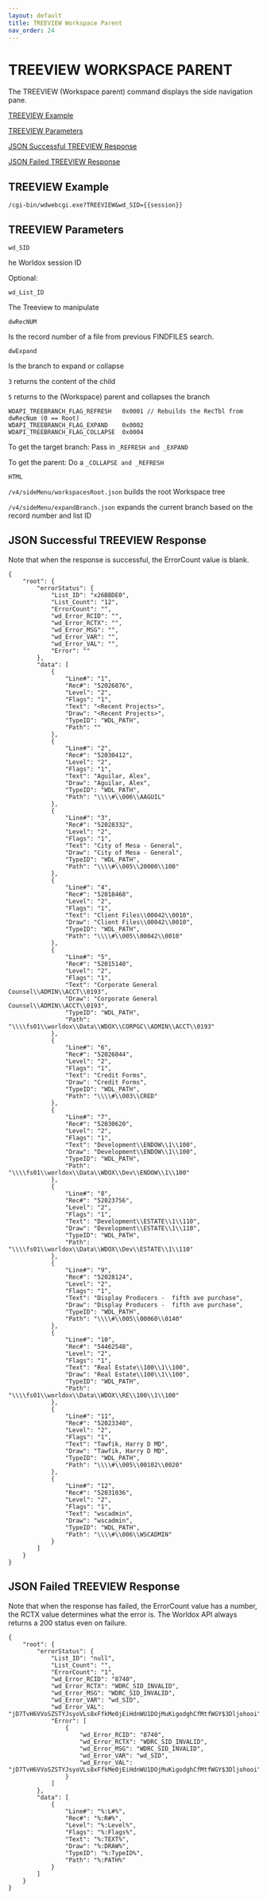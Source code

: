 ```yaml
---
layout: default
title: TREEVIEW Workspace Parent
nav_order: 24
---
```



# TREEVIEW WORKSPACE PARENT

The TREEVIEW (Workspace parent) command displays the side navigation pane. 

[TREEVIEW Example](#treeview-example)

[TREEVIEW Parameters](#treeview-parameters)

[JSON Successful TREEVIEW Response](#json-successful-treeview-response)

[JSON Failed TREEVIEW Response](#json-failed-treeview-response)

## TREEVIEW Example

`/cgi-bin/wdwebcgi.exe?TREEVIEW&wd_SID={{session}}`

## TREEVIEW Parameters

`wd_SID`

he Worldox session ID

Optional:

`wd_List_ID`

The Treeview to manipulate

`dwRecNUM`

Is the record number of a file from previous FINDFILES search. 

`dwExpand`

Is the branch to expand or collapse 

`3` returns the content of the child

`5` returns to the (Workspace) parent and collapses the branch

```
WDAPI_TREEBRANCH_FLAG_REFRESH	0x0001 // Rebuilds the RecTbl from dwRecNum (0 == Root)
WDAPI_TREEBRANCH_FLAG_EXPAND	0x0002
WDAPI_TREEBRANCH_FLAG_COLLAPSE	0x0004
```


To get the target branch: Pass in `_REFRESH and _EXPAND`

To get the parent: Do a `_COLLAPSE and _REFRESH`

`HTML`

`/v4/sideMenu/workspacesRoot.json` builds the root Workspace tree

`/v4/sideMenu/expandBranch.json` expands the current branch based on the record number and list ID

## JSON Successful TREEVIEW Response

Note that when the response is successful, the ErrorCount value is blank. 

```
{
    "root": {
        "errorStatus": {
            "List_ID": "x26BBDE0",
            "List_Count": "12",
            "ErrorCount": "",
            "wd_Error_RCID": "",
            "wd_Error_RCTX": "",
            "wd_Error_MSG": "",
            "wd_Error_VAR": "",
            "wd_Error_VAL": "",
            "Error": ""
        },
        "data": [
            {
                "Line#": "1",
                "Rec#": "52026876",
                "Level": "2",
                "Flags": "1",
                "Text": "<Recent Projects>",
                "Draw": "<Recent Projects>",
                "TypeID": "WDL_PATH",
                "Path": ""
            },
            {
                "Line#": "2",
                "Rec#": "52030412",
                "Level": "2",
                "Flags": "1",
                "Text": "Aguilar, Alex",
                "Draw": "Aguilar, Alex",
                "TypeID": "WDL_PATH",
                "Path": "\\\\#\\006\\AAGUIL"
            },
            {
                "Line#": "3",
                "Rec#": "52028332",
                "Level": "2",
                "Flags": "1",
                "Text": "City of Mesa - General",
                "Draw": "City of Mesa - General",
                "TypeID": "WDL_PATH",
                "Path": "\\\\#\\005\\20000\\100"
            },
            {
                "Line#": "4",
                "Rec#": "52018468",
                "Level": "2",
                "Flags": "1",
                "Text": "Client Files\\00042\\0010",
                "Draw": "Client Files\\00042\\0010",
                "TypeID": "WDL_PATH",
                "Path": "\\\\#\\005\\00042\\0010"
            },
            {
                "Line#": "5",
                "Rec#": "52015140",
                "Level": "2",
                "Flags": "1",
                "Text": "Corporate General Counsel\\ADMIN\\ACCT\\0193",
                "Draw": "Corporate General Counsel\\ADMIN\\ACCT\\0193",
                "TypeID": "WDL_PATH",
                "Path": "\\\\fs01\\worldox\\Data\\WDOX\\CORPGC\\ADMIN\\ACCT\\0193"
            },
            {
                "Line#": "6",
                "Rec#": "52026044",
                "Level": "2",
                "Flags": "1",
                "Text": "Credit Forms",
                "Draw": "Credit Forms",
                "TypeID": "WDL_PATH",
                "Path": "\\\\#\\003\\CRED"
            },
            {
                "Line#": "7",
                "Rec#": "52030620",
                "Level": "2",
                "Flags": "1",
                "Text": "Development\\ENDOW\\1\\100",
                "Draw": "Development\\ENDOW\\1\\100",
                "TypeID": "WDL_PATH",
                "Path": "\\\\fs01\\worldox\\Data\\WDOX\\Dev\\ENDOW\\1\\100"
            },
            {
                "Line#": "8",
                "Rec#": "52023756",
                "Level": "2",
                "Flags": "1",
                "Text": "Development\\ESTATE\\1\\110",
                "Draw": "Development\\ESTATE\\1\\110",
                "TypeID": "WDL_PATH",
                "Path": "\\\\fs01\\worldox\\Data\\WDOX\\Dev\\ESTATE\\1\\110"
            },
            {
                "Line#": "9",
                "Rec#": "52028124",
                "Level": "2",
                "Flags": "1",
                "Text": "Display Producers -  fifth ave purchase",
                "Draw": "Display Producers -  fifth ave purchase",
                "TypeID": "WDL_PATH",
                "Path": "\\\\#\\005\\00060\\0140"
            },
            {
                "Line#": "10",
                "Rec#": "54462548",
                "Level": "2",
                "Flags": "1",
                "Text": "Real Estate\\100\\1\\100",
                "Draw": "Real Estate\\100\\1\\100",
                "TypeID": "WDL_PATH",
                "Path": "\\\\fs01\\worldox\\Data\\WDOX\\RE\\100\\1\\100"
            },
            {
                "Line#": "11",
                "Rec#": "52023340",
                "Level": "2",
                "Flags": "1",
                "Text": "Tawfik, Harry D MD",
                "Draw": "Tawfik, Harry D MD",
                "TypeID": "WDL_PATH",
                "Path": "\\\\#\\005\\00102\\0020"
            },
            {
                "Line#": "12",
                "Rec#": "52031036",
                "Level": "2",
                "Flags": "1",
                "Text": "wscadmin",
                "Draw": "wscadmin",
                "TypeID": "WDL_PATH",
                "Path": "\\\\#\\006\\WSCADMIN"
            }
        ]
    }
}
```

## JSON Failed TREEVIEW Response

Note that when the response has failed, the ErrorCount value has a number, the RCTX value determines what the error is. The Worldox API always returns a 200 status even on failure.  

```
{
    "root": {
        "errorStatus": {
            "List_ID": "null",
            "List_Count": "",
            "ErrorCount": "1",
            "wd_Error_RCID": "8740",
            "wd_Error_RCTX": "WDRC_SID_INVALID",
            "wd_Error_MSG": "WDRC_SID_INVALID",
            "wd_Error_VAR": "wd_SID",
            "wd_Error_VAL": "jD7TvH6VVoSZSTYJsyoVLs8xFfkMe0jEiHdnWU1DOjMuKigodghCfMtfWGY$3Dljohooi",
            "Error": [
                {
                    "wd_Error_RCID": "8740",
                    "wd_Error_RCTX": "WDRC_SID_INVALID",
                    "wd_Error_MSG": "WDRC_SID_INVALID",
                    "wd_Error_VAR": "wd_SID",
                    "wd_Error_VAL": "jD7TvH6VVoSZSTYJsyoVLs8xFfkMe0jEiHdnWU1DOjMuKigodghCfMtfWGY$3Dljohooi"
                }
            ]
        },
        "data": [
            {
                "Line#": "%:L#%",
                "Rec#": "%:R#%",
                "Level": "%:Level%",
                "Flags": "%:Flags%",
                "Text": "%:TEXT%",
                "Draw": "%:DRAW%",
                "TypeID": "%:TypeID%",
                "Path": "%:PATH%"
            }
        ]
    }
}
```

